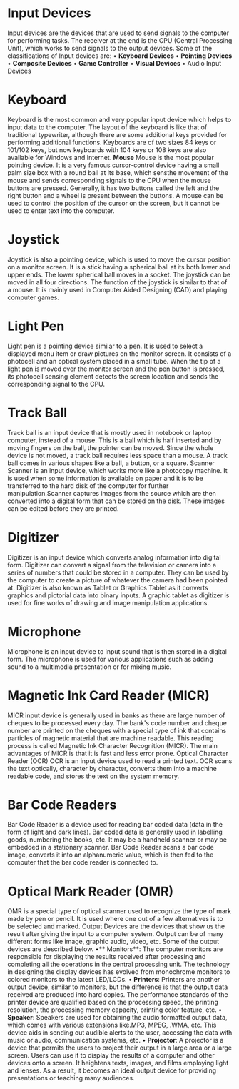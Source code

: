 # Input Devices
Input devices are the devices that are used to send signals to the computer for
performing tasks. The receiver at the end is the CPU (Central Processing Unit),
which works to send signals to the output devices. Some of the classifications
of Input devices are:
• **Keyboard Devices**
• **Pointing Devices**
• **Composite Devices**
• **Game Controller**
• **Visual Devices**
• Audio Input Devices
# Keyboard
Keyboard is the most common and very popular input device which helps to input 
data to the computer. The layout of the keyboard is like that of traditional typewriter, although there are some additional keys provided for performing 
additional functions.
Keyboards are of two sizes 84 keys or 101/102 keys, but now keyboards with 104 
keys or 108 keys are also available for Windows and Internet.
**Mouse**
Mouse is the most popular pointing device. It is a very famous cursor-control 
device having a small palm size box with a round ball at its base, which sensthe movement of the mouse and sends corresponding signals to the CPU when 
the mouse buttons are pressed.
Generally, it has two buttons called the left and the right button and a wheel is 
present between the buttons. A mouse can be used to control the position of the 
cursor on the screen, but it cannot be used to enter text into the computer.
# Joystick
Joystick is also a pointing device, which is used to move the cursor position on a 
monitor screen. It is a stick having a spherical ball at its both lower and upper 
ends. The lower spherical ball moves in a socket. The joystick can be moved in 
all four directions.
The function of the joystick is similar to that of a mouse. It is mainly used in 
Computer Aided Designing (CAD) and playing computer games.
# Light Pen
Light pen is a pointing device similar to a pen. It is used to select a displayed 
menu item or draw pictures on the monitor screen. It consists of a photocell and 
an optical system placed in a small tube.
When the tip of a light pen is moved over the monitor screen and the pen button 
is pressed, its photocell sensing element detects the screen location and sends the 
corresponding signal to the CPU.
# Track Ball
Track ball is an input device that is mostly used in notebook or laptop computer, 
instead of a mouse. This is a ball which is half inserted and by moving fingers on 
the ball, the pointer can be moved.
Since the whole device is not moved, a track ball requires less space than a mouse. 
A track ball comes in various shapes like a ball, a button, or a square.
Scanner
Scanner is an input device, which works more like a photocopy machine. It is 
used when some information is available on paper and it is to be transferred to 
the hard disk of the computer for further manipulation.Scanner captures images from the source which are then converted into a digital 
form that can be stored on the disk. These images can be edited before they are 
printed.
# Digitizer
Digitizer is an input device which converts analog information into digital form. 
Digitizer can convert a signal from the television or camera into a series of 
numbers that could be stored in a computer. They can be used by the computer to 
create a picture of whatever the camera had been pointed at.
Digitizer is also known as Tablet or Graphics Tablet as it converts graphics and 
pictorial data into binary inputs. A graphic tablet as digitizer is used for fine works 
of drawing and image manipulation applications.
# Microphone
Microphone is an input device to input sound that is then stored in a digital form.
The microphone is used for various applications such as adding sound to a 
multimedia presentation or for mixing music.
# Magnetic Ink Card Reader (MICR)
MICR input device is generally used in banks as there are large number of 
cheques to be processed every day. The bank's code number and cheque number 
are printed on the cheques with a special type of ink that contains particles of 
magnetic material that are machine readable.
This reading process is called Magnetic Ink Character Recognition (MICR). The 
main advantages of MICR is that it is fast and less error prone.
Optical Character Reader (OCR)
OCR is an input device used to read a printed text.
OCR scans the text optically, character by character, converts them into a 
machine readable code, and stores the text on the system memory.
# Bar Code Readers
Bar Code Reader is a device used for reading bar coded data (data in the form of 
light and dark lines). Bar coded data is generally used in labelling goods, 
numbering the books, etc. It may be a handheld scanner or may be embedded in 
a stationary scanner.
Bar Code Reader scans a bar code image, converts it into an alphanumeric value, 
which is then fed to the computer that the bar code reader is connected to.
# Optical Mark Reader (OMR)
OMR is a special type of optical scanner used to recognize the type of mark made 
by pen or pencil. It is used where one out of a few alternatives is to be selected 
and marked.
Output Devices are the devices that show us the result after giving the
input to a computer system. Output can be of many different forms like
image, graphic audio, video, etc. Some of the output devices are described
below.
•** Monitors**: The computer monitors are responsible for displaying the 
results received after processing and completing all the operations in the 
central processing unit. The technology in designing the display devices 
has evolved from monochrome monitors to colored monitors to the latest 
LED/LCDs.
• **Printers**: Printers are another output device, similar to monitors, but the 
difference is that the output data received are produced into hard copies. 
The performance standards of the printer device are qualified based on the 
processing speed, the printing resolution, the processing memory capacity, 
printing color feature, etc.
• **Speaker**: Speakers are used for obtaining the audio formatted output data, 
which comes with various extensions like.MP3, MPEG, .WMA, etc. This 
device aids in sending out audible alerts to the user, accessing the data with 
music or audio, communication systems, etc.
• **Projector**: A projector is a device that permits the users to project their 
output in a large area or a large screen. Users can use it to display the results 
of a computer and other devices onto a screen. It heightens texts, images, 
and films employing light and lenses. As a result, it becomes an ideal 
output device for providing presentations or teaching many audiences.

